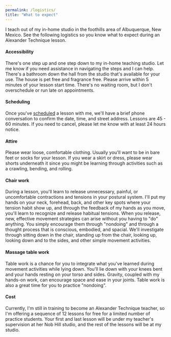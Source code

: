 ```yaml
---
permalink: /logistics/
title: "What to expect"
---
```


I teach out of my in-home studio in the foothills area of Albuquerque, New Mexico.
See the following logistics so you know what to expect during an Alexander Technique lesson.

#### Accessibility

There's one step up and one step down to my in-home teaching studio. Let me know if you need assistance in navigating the steps and I can help. There's a bathroom down the hall from the studio that's available for your use. The house is pet free and fragrance free. Please arrive within 5 minutes of your lesson start time. There's no waiting room, but I don't overschedule or run late on appointments.

#### Scheduling

Once you've [scheduled](/schedule) a lesson with me, we'll have a brief phone conversation to confirm the date, time, and street address. Lessons are 45 - 60 minutes. If you need to cancel, please let me know with at least 24 hours notice.

#### Attire

Please wear loose, comfortable clothing. Usually you'll want to be in bare feet or socks for your lesson. If you wear a skirt or dress, please wear shorts underneath it since you might be learning through activities such as a crawling, bending, and rolling.

#### Chair work

During a lesson, you'll learn to release unnecessary, painful, or uncomfortable contractions and tensions in your postural system. I'll put my hands on your neck, forehead, back, and other key spots where your tension habit show up, and through the feedback of my hands as you move, you'll learn to recognize and release habitual tensions. When you release, new, effective movement strategies can arise without you having to "do" anything. You simply encourage them through "nondoing" and through a thought process that is conscious, embodied, and spacial. We'll investigate through sitting down in the chair, standing up from the chair, looking up, looking down and to the sides, and other simple movement activities.

#### Massage table work

Table work is a chance for you to integrate what you've learned during movement activities while lying down. You'll lie down with your knees bent and your hands resting on your torso and sides. Gravity, coupled with my hands-on work, can encourage space and ease in your joints. Table work is also a great time for you to practice "nondoing".

#### Cost

Currently, I'm still in training to become an Alexander Technique teacher, so I'm offering a sequence of 12 lessons for free for a limited number of practice students. Your first and last lesson will be under my teacher's supervision at her Nob Hill studio, and the rest of the lessons will be at my studio.

<!--in future: talk cost, payment and insurance-->
